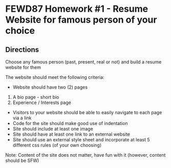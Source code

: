 # FEWD87 Homework #1 - Resume Website for famous person of your choice

## Directions

Choose any famous person (past, present, real or not) and build a resume website for them

The website should meet the following criteria:

- Website should have two (2) pages

 1) A bio page - short bio
 2) Experience / Interests page

- Visitors to your website should be able to easily navigate to each page via a link
- Code for the site should make good use of indentation
- Site should include at least one image
- Site should have at least one link to an external website
- Site should use an external style sheet and incorporate at least 5 different css rules (of your own choosing)

Note: Content of the site does not matter, have fun with it (however, content should be SFW)
